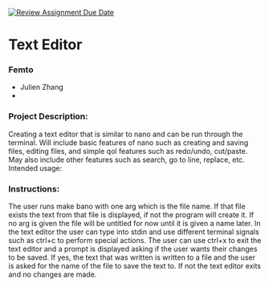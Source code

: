 [![Review Assignment Due Date](https://classroom.github.com/assets/deadline-readme-button-22041afd0340ce965d47ae6ef1cefeee28c7c493a6346c4f15d667ab976d596c.svg)](https://classroom.github.com/a/Vh67aNdh)
# Text Editor

### Femto

- Julien Zhang
- 
       
### Project Description:

Creating a text editor that is similar to nano and can be run through the terminal. Will include basic features of nano such as creating and saving files, editing files, and simple qol features such as redo/undo, cut/paste. May also include other features such as search, go to line, replace, etc.
Intended usage:
  
### Instructions:

The user runs make bano with one arg which is the file name. If that file exists the text from that file is displayed, if not the program will create it. If no arg is given the file will be untitled for now until it is given a name later. In the text editor the user can type into stdin and use different terminal signals such as ctrl+c to perform special actions. The user can use ctrl+x to exit the text editor and a prompt is displayed asking if the user wants their changes to be saved. If yes, the text that was written is written to a file and the user is asked for the name of the file to save the text to. If not the text editor exits and no changes are made.
